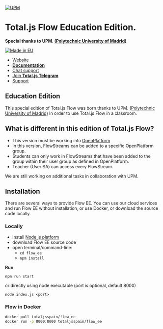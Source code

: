 [![UPM](https://www.upm.es/themes/comun/logos/institucional.png)](https://upm.es/) 

# Total.js Flow Education Edition.

__Special thanks to UPM. [(Polytechnic University of Madrid)](https://www.upm.es)__

[![Made in EU](https://cdn.componentator.com/eu-small.png)](https://european-union.europa.eu/)

- [Website](https://www.totaljs.com/flow/)
- [__Documentation__](https://docs.totaljs.com/flow10/)
- [Chat support](https://platform.totaljs.com/?open=messenger)
- [Join __Total.js Telegram__](https://t.me/totalplatform)
- [Support](https://www.totaljs.com/support/)

## Education Edition

This special edition of Total.js Flow was born thanks to UPM. [(Polytechnic University of Madrid)](https://www.upm.es) In order to use Total.js Flow in a classroom.

## What is different in this edition of Total.js Flow?

- This version must be working into [OpenPlatform](https://docs.totaljs.com/openplatform/)
- In this version, FlowStreams can be added to a specific OpenPlatform group.
- Students can only work in FlowStreams that have been added to the group within their user group as defined in OpenPlatform.
- Teacher (User SA) can access every FlowStream.

We are still working on additional tasks in collaboration with UPM.

## Installation

There are several ways to provide Flow EE. You can use our cloud services and run Flow EE without installation, or use Docker, or download the source code locally.

### Locally

- install [Node.js platform](https://nodejs.org/en/)
- download Flow EE source code
- open terminal/command-line:
	- `cd flow_ee`
	- `npm install`

__Run__:

```
npm run start
```

or directly using node executable (port is optional, default 8000)

```
node index.js <port>
```

### Flow in Docker

```bash
docker pull totaljsspain/flow_ee
docker run -p 8000:8000 totaljsspain/flow_ee
````
